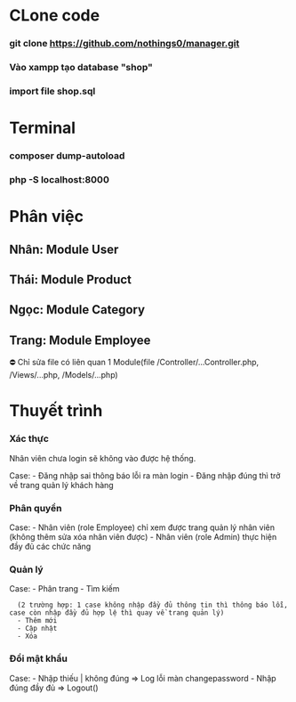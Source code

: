 # CLone code

### git clone https://github.com/nothings0/manager.git

### Vào xampp tạo database "shop"

### import file shop.sql

# Terminal

### composer dump-autoload

### php -S localhost:8000

# Phân việc

## Nhân: Module User

## Thái: Module Product

## Ngọc: Module Category

## Trang: Module Employee

⛔ Chỉ sửa file có liên quan
1 Module(file /Controller/...Controller.php, /Views/...php, /Models/...php)

# Thuyết trình

### Xác thực

Nhân viên chưa login sẽ không vào được hệ thống.

Case: - Đăng nhập sai thông báo lỗi ra màn login - Đăng nhập đúng thì trở về trang quản lý khách hàng

### Phân quyền

Case: - Nhân viên (role Employee) chỉ xem được trang quản lý nhân viên (không thêm sửa xóa nhân viên được) - Nhân viên (role Admin) thực hiện đầy đủ các chức năng

### Quản lý

Case: - Phân trang - Tìm kiếm

      (2 trường hợp: 1 case không nhập đầy đủ thông tin thì thông báo lỗi, case còn nhập đầy đủ hợp lệ thì quay về trang quản lý)
      - Thêm mới
      - Cập nhật
      - Xóa

### Đổi mật khẩu

Case: - Nhập thiếu | không đúng => Log lỗi màn changepassword - Nhập đúng đầy đủ => Logout()
